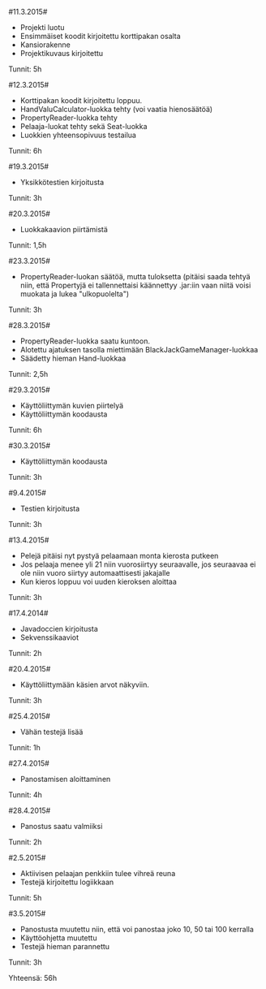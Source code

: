 #11.3.2015#

* Projekti luotu
* Ensimmäiset koodit kirjoitettu korttipakan osalta
* Kansiorakenne
* Projektikuvaus kirjoitettu

Tunnit: 5h

#12.3.2015#

* Korttipakan koodit kirjoitettu loppuu.
* HandValuCalculator-luokka tehty (voi vaatia hienosäätöä)
* PropertyReader-luokka tehty
* Pelaaja-luokat tehty sekä Seat-luokka
* Luokkien yhteensopivuus testailua

Tunnit: 6h

#19.3.2015#

* Yksikkötestien kirjoitusta

Tunnit: 3h

#20.3.2015#

* Luokkakaavion piirtämistä

Tunnit: 1,5h

#23.3.2015#

* PropertyReader-luokan säätöä, mutta tuloksetta (pitäisi saada tehtyä niin, että Propertyjä ei tallennettaisi käännettyy .jar:iin vaan niitä voisi muokata ja lukea "ulkopuolelta")

Tunnit: 3h

#28.3.2015#

* PropertyReader-luokka saatu kuntoon.
* Alotettu ajatuksen tasolla miettimään BlackJackGameManager-luokkaa
* Säädetty hieman Hand-luokkaa

Tunnit: 2,5h

#29.3.2015#

* Käyttöliittymän kuvien piirtelyä
* Käyttöliittymän koodausta

Tunnit: 6h

#30.3.2015#

* Käyttöliittymän koodausta

Tunnit: 3h

#9.4.2015#

* Testien kirjoitusta

Tunnit: 3h

#13.4.2015#

* Pelejä pitäisi nyt pystyä pelaamaan monta kierosta putkeen
* Jos pelaaja menee yli 21 niin vuorosiirtyy seuraavalle, jos seuraavaa ei ole niin vuoro siirtyy automaattisesti jakajalle
* Kun kieros loppuu voi uuden kieroksen aloittaa

Tunnit: 3h

#17.4.2014#

* Javadoccien kirjoitusta
* Sekvenssikaaviot

Tunnit: 2h

#20.4.2015#

* Käyttöliittymään käsien arvot näkyviin.

Tunnit: 3h

#25.4.2015#

* Vähän testejä lisää

Tunnit: 1h

#27.4.2015#

* Panostamisen aloittaminen

Tunnit: 4h

#28.4.2015#

* Panostus saatu valmiiksi

Tunnit: 2h

#2.5.2015#

* Aktiivisen pelaajan penkkiin tulee vihreä reuna
* Testejä kirjoitettu logiikkaan

Tunnit: 5h

#3.5.2015#

* Panostusta muutettu niin, että voi panostaa joko 10, 50 tai 100 kerralla
* Käyttöohjetta muutettu
* Testejä hieman parannettu

Tunnit: 3h

Yhteensä: 56h
